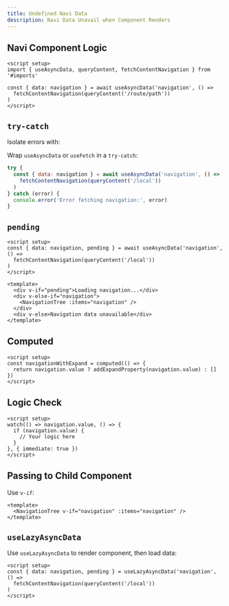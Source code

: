 ```yaml
---
title: Undefined Navi Data
description: Navi Data Unavail when Component Renders
---
```


## Navi Component Logic

```vue
<script setup>
import { useAsyncData, queryContent, fetchContentNavigation } from '#imports'

const { data: navigation } = await useAsyncData('navigation', () => 
  fetchContentNavigation(queryContent('/route/path'))
)
</script>
```

## `try-catch`

Isolate errors with:

Wrap `useAsyncData` or `useFetch` in a `try-catch`:

```js
try {
  const { data: navigation } = await useAsyncData('navigation', () => 
    fetchContentNavigation(queryContent('/local'))
  )
} catch (error) {
  console.error('Error fetching navigation:', error)
}
```

## `pending`

```vue
<script setup>
const { data: navigation, pending } = await useAsyncData('navigation', () => 
  fetchContentNavigation(queryContent('/local'))
)
</script>

<template>
  <div v-if="pending">Loading navigation...</div>
  <div v-else-if="navigation">
    <NavigationTree :items="navigation" />
  </div>
  <div v-else>Navigation data unavailable</div>
</template>
```

## Computed

```vue
<script setup>
const navigationWithExpand = computed(() => {
  return navigation.value ? addExpandProperty(navigation.value) : []
})
</script>
```

## Logic Check

```vue
<script setup>
watch(() => navigation.value, () => {
  if (navigation.value) {
    // Your logic here
  }
}, { immediate: true })
</script>
```

## Passing to Child Component

Use `v-if`:

```vue
<template>
  <NavigationTree v-if="navigation" :items="navigation" />
</template>
```

## `useLazyAsyncData`

Use `useLazyAsyncData` to render component, then load data: 

```vue
<script setup>
const { data: navigation, pending } = useLazyAsyncData('navigation', () => 
  fetchContentNavigation(queryContent('/local'))
)
</script>
```
